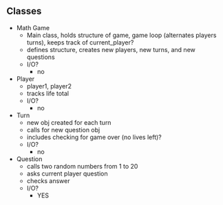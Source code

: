 ## Classes
- Math Game
  - Main class, holds structure of game, game loop (alternates players turns), keeps track of current_player?
  - defines structure, creates new players, new turns, and new questions
  - I/O?
    - no
- Player 
  - player1, player2
  - tracks life total
  - I/O?
    - no
- Turn
  - new obj created for each turn
  - calls for new question obj
  - includes checking for game over (no lives left)?
  - I/O?
    - no
- Question
  - calls two random numbers from 1 to 20
  - asks current player question
  - checks answer
  - I/O?
    - YES
